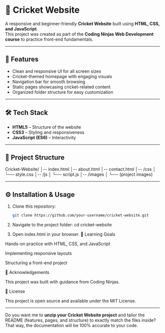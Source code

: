 # 🏏 Cricket Website

A responsive and beginner-friendly **Cricket Website** built using **HTML, CSS, and JavaScript**.  
This project was created as part of the **Coding Ninjas Web Development course** to practice front-end fundamentals.

---

## 🚀 Features

- Clean and responsive UI for all screen sizes
- Cricket-themed homepage with engaging visuals
- Navigation bar for smooth browsing
- Static pages showcasing cricket-related content
- Organized folder structure for easy customization

---

## 🛠️ Tech Stack

- **HTML5** – Structure of the website
- **CSS3** – Styling and responsiveness
- **JavaScript (ES6)** – Interactivity

---

## 📂 Project Structure

Cricket-Website/
│-- index.html
│-- about.html
│-- contact.html
│-- /css
│ └── style.css
│-- /js
│ └── script.js
│-- /images
│ └── (project images)

---

## ⚙️ Installation & Usage

1. Clone this repository:
   ```bash
   git clone https://github.com/your-username/cricket-website.git
   ```
2. Navigate to the project folder:
   cd cricket-website

3. Open index.html in your browser.
   🎯 Learning Goals

Hands-on practice with HTML, CSS, and JavaScript

Implementing responsive layouts

Structuring a front-end project

🙌 Acknowledgements

This project was built with guidance from Coding Ninjas.

📜 License

This project is open source and available under the MIT License.

---

Do you want me to **unzip your Cricket Website project** and tailor the README (features, pages, and structure) to exactly match the files inside? That way, the documentation will be 100% accurate to your code.
